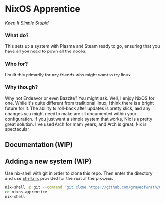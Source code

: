 # NixOS Apprentice

_Keep It Simple Stupid_

### What do?

This sets up a system with Plasma and Steam ready to go, ensuring that you have
all you need to pown all the noobs.

### Who for?

I built this primarily for any friends who might want to try linux.

### Why though?

Why not Endeavor or even Bazzite? You might ask. Well, I enjoy NixOS for one.
While it's quite different from traditional linux, I think there is a bright
future for it. The ability to roll-back after updates is pretty slick, and any
changes you might need to make are all documented within your configuration. If
you just want a simple system that works, Nix is a pretty great solution. I've
used Arch for many years, and Arch is great. Nix is spectacular.

## Documentation (WIP)

## Adding a new system (WIP)

Use nix-shell with git in order to clone this repo. Then enter the directory and
use [shell.nix](./shell.nix) provided for the rest of the process.

```sh
nix-shell -p git --command "git clone https://github.com/grapeofwrath/nixos-apprentice.git"
cd nixos-apprentice
nix-shell
```
